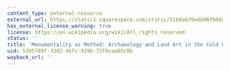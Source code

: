 ```yaml
---
content_type: external-resource
external_url: https://static1.squarespace.com/static/51b0a639e4b08fb0dc8533e2/t/555b7203e4b06aeea501b55c/1432056323797/REP130_05_Kett.pdf
has_external_license_warning: true
license: https://en.wikipedia.org/wiki/All_rights_reserved
status: ''
title: 'Monumentality as Method: Archaeology and Land Art in the Cold War'
uid: 53b5789f-33d2-4bfc-919b-72f4caa05c0b
wayback_url: ''
---
```


